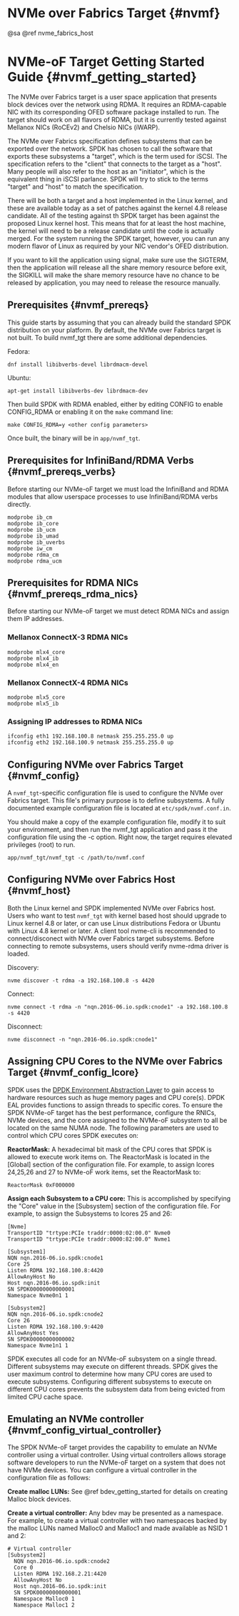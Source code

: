 # NVMe over Fabrics Target {#nvmf}

@sa @ref nvme_fabrics_host


# NVMe-oF Target Getting Started Guide {#nvmf_getting_started}

The NVMe over Fabrics target is a user space application that presents block devices over the
network using RDMA. It requires an RDMA-capable NIC with its corresponding OFED software package
installed to run. The target should work on all flavors of RDMA, but it is currently tested against
Mellanox NICs (RoCEv2) and Chelsio NICs (iWARP).

The NVMe over Fabrics specification defines subsystems that can be exported over the network. SPDK
has chosen to call the software that exports these subsystems a "target", which is the term used
for iSCSI. The specification refers to the "client" that connects to the target as a "host". Many
people will also refer to the host as an "initiator", which is the equivalent thing in iSCSI
parlance. SPDK will try to stick to the terms "target" and "host" to match the specification.

There will be both a target and a host implemented in the Linux kernel, and these are available
today as a set of patches against the kernel 4.8 release candidate. All of the testing against th
SPDK target has been against the proposed Linux kernel host. This means that for at least the host
machine, the kernel will need to be a release candidate until the code is actually merged. For the
system running the SPDK target, however, you can run any modern flavor of Linux as required by your
NIC vendor's OFED distribution.

If you want to kill the application using signal, make sure use the SIGTERM, then the application
will release all the share memory resource before exit, the SIGKILL will make the share memory
resource have no chance to be released by application, you may need to release the resource manually.

## Prerequisites {#nvmf_prereqs}

This guide starts by assuming that you can already build the standard SPDK distribution on your
platform. By default, the NVMe over Fabrics target is not built. To build nvmf_tgt there are some
additional dependencies.

Fedora:
~~~{.sh}
dnf install libibverbs-devel librdmacm-devel
~~~

Ubuntu:
~~~{.sh}
apt-get install libibverbs-dev librdmacm-dev
~~~

Then build SPDK with RDMA enabled, either by editing CONFIG to enable CONFIG_RDMA or
enabling it on the `make` command line:

~~~{.sh}
make CONFIG_RDMA=y <other config parameters>
~~~

Once built, the binary will be in `app/nvmf_tgt`.

## Prerequisites for InfiniBand/RDMA Verbs {#nvmf_prereqs_verbs}

Before starting our NVMe-oF target we must load the InfiniBand and RDMA modules that allow
userspace processes to use InfiniBand/RDMA verbs directly.

~~~{.sh}
modprobe ib_cm
modprobe ib_core
modprobe ib_ucm
modprobe ib_umad
modprobe ib_uverbs
modprobe iw_cm
modprobe rdma_cm
modprobe rdma_ucm
~~~

## Prerequisites for RDMA NICs {#nvmf_prereqs_rdma_nics}

Before starting our NVMe-oF target we must detect RDMA NICs and assign them IP addresses.

### Mellanox ConnectX-3 RDMA NICs

~~~{.sh}
modprobe mlx4_core
modprobe mlx4_ib
modprobe mlx4_en
~~~

### Mellanox ConnectX-4 RDMA NICs

~~~{.sh}
modprobe mlx5_core
modprobe mlx5_ib
~~~

### Assigning IP addresses to RDMA NICs

~~~{.sh}
ifconfig eth1 192.168.100.8 netmask 255.255.255.0 up
ifconfig eth2 192.168.100.9 netmask 255.255.255.0 up
~~~


## Configuring NVMe over Fabrics Target {#nvmf_config}

A `nvmf_tgt`-specific configuration file is used to configure the NVMe over Fabrics target. This
file's primary purpose is to define subsystems. A fully documented example configuration file is
located at `etc/spdk/nvmf.conf.in`.

You should make a copy of the example configuration file, modify it to suit your environment, and
then run the nvmf_tgt application and pass it the configuration file using the -c option. Right now,
the target requires elevated privileges (root) to run.

~~~{.sh}
app/nvmf_tgt/nvmf_tgt -c /path/to/nvmf.conf
~~~

## Configuring NVMe over Fabrics Host {#nvmf_host}

Both the Linux kernel and SPDK implemented NVMe over Fabrics host. Users who want to test
`nvmf_tgt` with kernel based host should upgrade to Linux kernel 4.8 or later, or can use
Linux distributions Fedora or Ubuntu with Linux 4.8 kernel or later. A client tool nvme-cli
is recommended to connect/disconect with NVMe over Fabrics target subsystems. Before
connecting to remote subsystems, users should verify nvme-rdma driver is loaded.

Discovery:
~~~{.sh}
nvme discover -t rdma -a 192.168.100.8 -s 4420
~~~

Connect:
~~~{.sh}
nvme connect -t rdma -n "nqn.2016-06.io.spdk:cnode1" -a 192.168.100.8 -s 4420
~~~

Disconnect:
~~~{.sh}
nvme disconnect -n "nqn.2016-06.io.spdk:cnode1"
~~~

## Assigning CPU Cores to the NVMe over Fabrics Target {#nvmf_config_lcore}

SPDK uses the [DPDK Environment Abstraction Layer](http://dpdk.org/doc/guides/prog_guide/env_abstraction_layer.html)
to gain access to hardware resources such as huge memory pages and CPU core(s). DPDK EAL provides
functions to assign threads to specific cores.
To ensure the SPDK NVMe-oF target has the best performance, configure the RNICs, NVMe
devices, and the core assigned to the NVMe-oF subsystem to all be located on the same NUMA node.
The following parameters are used to control which CPU cores SPDK executes on:

**ReactorMask:** A hexadecimal bit mask of the CPU cores that SPDK is allowed to execute work
items on. The ReactorMask is located in the [Global] section of the configuration file. For example,
to assign lcores 24,25,26 and 27 to NVMe-oF work items, set the ReactorMask to:
~~~{.sh}
ReactorMask 0xF000000
~~~

**Assign each Subsystem to a CPU core:** This is accomplished by specifying the "Core" value in
the [Subsystem] section of the configuration file. For example,
to assign the Subsystems to lcores 25 and 26:
~~~{.sh}
[Nvme]
TransportID "trtype:PCIe traddr:0000:02:00.0" Nvme0
TransportID "trtype:PCIe traddr:0000:82:00.0" Nvme1

[Subsystem1]
NQN nqn.2016-06.io.spdk:cnode1
Core 25
Listen RDMA 192.168.100.8:4420
AllowAnyHost No
Host nqn.2016-06.io.spdk:init
SN SPDK00000000000001
Namespace Nvme0n1 1

[Subsystem2]
NQN nqn.2016-06.io.spdk:cnode2
Core 26
Listen RDMA 192.168.100.9:4420
AllowAnyHost Yes
SN SPDK00000000000002
Namespace Nvme1n1 1
~~~
SPDK executes all code for an NVMe-oF subsystem on a single thread. Different subsystems may execute
on different threads. SPDK gives the user maximum control to determine how many CPU cores are used
to execute subsystems. Configuring different subsystems to execute on different CPU cores prevents
the subsystem data from being evicted from limited CPU cache space.

## Emulating an NVMe controller {#nvmf_config_virtual_controller}

The SPDK NVMe-oF target provides the capability to emulate an NVMe controller using a virtual
controller. Using virtual controllers allows storage software developers to run the NVMe-oF target
on a system that does not have NVMe devices. You can configure a virtual controller in the configuration
file as follows:

**Create malloc LUNs:** See @ref bdev_getting_started for details on creating Malloc block devices.

**Create a virtual controller:** Any bdev may be presented as a namespace. For example, to create a
virtual controller with two namespaces backed by the malloc LUNs named Malloc0 and Malloc1 and made
available as NSID 1 and 2:
~~~{.sh}
# Virtual controller
[Subsystem2]
  NQN nqn.2016-06.io.spdk:cnode2
  Core 0
  Listen RDMA 192.168.2.21:4420
  AllowAnyHost No
  Host nqn.2016-06.io.spdk:init
  SN SPDK00000000000001
  Namespace Malloc0 1
  Namespace Malloc1 2
~~~
